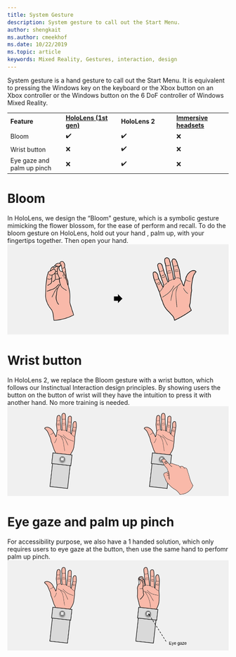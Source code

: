 ```yaml
---
title: System Gesture
description: System gesture to call out the Start Menu. 
author: shengkait
ms.author: cmeekhof
ms.date: 10/22/2019
ms.topic: article
keywords: Mixed Reality, Gestures, interaction, design
---
```

System gesture is a hand gesture to call out the Start Menu. It is equivalent to pressing the Windows key on the keyboard or the Xbox button on an Xbox controller or the Windows button on the 6 DoF controller of Windows Mixed Reality.
<table>
    <colgroup>
    <col width="25%" />
    <col width="25%" />
    <col width="25%" />
    <col width="25%" />
    </colgroup>
    <tr>
        <td><strong>Feature</strong></td>
        <td><a href="hololens-hardware-details.md"><strong>HoloLens (1st gen)</strong></a></td>
        <td><strong>HoloLens 2</strong></td>
        <td><a href="immersive-headset-hardware-details.md"><strong>Immersive headsets</strong></a></td>
    </tr>
     <tr>
        <td>Bloom</td>
        <td>✔️</td>
        <td>✔️</td>
        <td>❌</td>
    </tr>
     <tr>
        <td>Wrist button</td>
        <td>❌</td>
        <td>✔️</td>
        <td>❌</td>
    </tr>
    <tr>
        <td>Eye gaze and palm up pinch</td>
        <td>❌</td>
        <td>✔️</td>
        <td>❌</td>
    </tr>
</table>

# Bloom
In HoloLens, we design the “Bloom” gesture, which is a symbolic gesture mimicking the flower blossom, for the ease of perform and recall. To do the bloom gesture on HoloLens, hold out your hand , palm up, with your fingertips together. Then open your hand.<br>
![bloom](images/bloom.PNG)<br>

# Wrist button
In HoloLens 2, we replace the Bloom gesture with a wrist button, which follows our Instinctual Interaction design principles. By showing users the button on the button of wrist will they have the intuition to press it with another hand. No more training is needed.<br>
![wrist button](images/wrist-button.PNG)<br>

# Eye gaze and palm up pinch
For accessibility purpose, we also have a 1 handed solution, which only requires users to eye gaze at the button, then use the same hand to perfomr palm up pinch.<br>
![eye gaze and palm up pinch](images/eye-gaze-and-pinch.PNG)<br>

